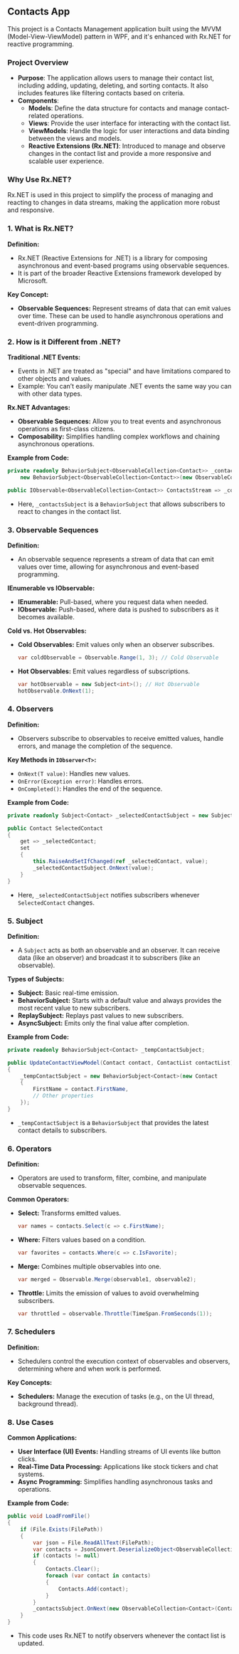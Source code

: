 ## Contacts App

This project is a Contacts Management application built using the MVVM (Model-View-ViewModel) pattern in WPF, and it's enhanced with Rx.NET for reactive programming.

### Project Overview

- **Purpose**: The application allows users to manage their contact list, including adding, updating, deleting, and sorting contacts. It also includes features like filtering contacts based on criteria.
- **Components**:
  - **Models**: Define the data structure for contacts and manage contact-related operations.
  - **Views**: Provide the user interface for interacting with the contact list.
  - **ViewModels**: Handle the logic for user interactions and data binding between the views and models.
  - **Reactive Extensions (Rx.NET)**: Introduced to manage and observe changes in the contact list and provide a more responsive and scalable user experience.

### Why Use Rx.NET?

Rx.NET is used in this project to simplify the process of managing and reacting to changes in data streams, making the application more robust and responsive.

### 1. What is Rx.NET?
**Definition:**
- Rx.NET (Reactive Extensions for .NET) is a library for composing asynchronous and event-based programs using observable sequences.
- It is part of the broader Reactive Extensions framework developed by Microsoft.

**Key Concept:**
- **Observable Sequences:** Represent streams of data that can emit values over time. These can be used to handle asynchronous operations and event-driven programming.

### 2. How is it Different from .NET?
**Traditional .NET Events:**
- Events in .NET are treated as "special" and have limitations compared to other objects and values.
- Example: You can’t easily manipulate .NET events the same way you can with other data types.

**Rx.NET Advantages:**
- **Observable Sequences:** Allow you to treat events and asynchronous operations as first-class citizens.
- **Composability:** Simplifies handling complex workflows and chaining asynchronous operations.
  
**Example from Code:**
```csharp
private readonly BehaviorSubject<ObservableCollection<Contact>> _contactsSubject =
    new BehaviorSubject<ObservableCollection<Contact>>(new ObservableCollection<Contact>());

public IObservable<ObservableCollection<Contact>> ContactsStream => _contactsSubject.AsObservable();
```
- Here, `_contactsSubject` is a `BehaviorSubject` that allows subscribers to react to changes in the contact list.

### 3. Observable Sequences
**Definition:**
- An observable sequence represents a stream of data that can emit values over time, allowing for asynchronous and event-based programming.

**IEnumerable vs IObservable:**
- **IEnumerable:** Pull-based, where you request data when needed.
- **IObservable:** Push-based, where data is pushed to subscribers as it becomes available.

**Cold vs. Hot Observables:**
- **Cold Observables:** Emit values only when an observer subscribes.
  ```csharp
  var coldObservable = Observable.Range(1, 3); // Cold Observable
  ```
- **Hot Observables:** Emit values regardless of subscriptions.
  ```csharp
  var hotObservable = new Subject<int>(); // Hot Observable
  hotObservable.OnNext(1);
  ```

### 4. Observers
**Definition:**
- Observers subscribe to observables to receive emitted values, handle errors, and manage the completion of the sequence.

**Key Methods in `IObserver<T>`:**
- `OnNext(T value)`: Handles new values.
- `OnError(Exception error)`: Handles errors.
- `OnCompleted()`: Handles the end of the sequence.

**Example from Code:**
```csharp
private readonly Subject<Contact> _selectedContactSubject = new Subject<Contact>();

public Contact SelectedContact
{
    get => _selectedContact;
    set
    {
        this.RaiseAndSetIfChanged(ref _selectedContact, value);
        _selectedContactSubject.OnNext(value);
    }
}
```
- Here, `_selectedContactSubject` notifies subscribers whenever `SelectedContact` changes.

### 5. Subject
**Definition:**
- A `Subject` acts as both an observable and an observer. It can receive data (like an observer) and broadcast it to subscribers (like an observable).

**Types of Subjects:**
- **Subject<T>:** Basic real-time emission.
- **BehaviorSubject<T>:** Starts with a default value and always provides the most recent value to new subscribers.
- **ReplaySubject<T>:** Replays past values to new subscribers.
- **AsyncSubject<T>:** Emits only the final value after completion.

**Example from Code:**
```csharp
private readonly BehaviorSubject<Contact> _tempContactSubject;

public UpdateContactViewModel(Contact contact, ContactList contactList)
{
    _tempContactSubject = new BehaviorSubject<Contact>(new Contact
    {
        FirstName = contact.FirstName,
        // Other properties
    });
}
```
- `_tempContactSubject` is a `BehaviorSubject` that provides the latest contact details to subscribers.

### 6. Operators
**Definition:**
- Operators are used to transform, filter, combine, and manipulate observable sequences.

**Common Operators:**
- **Select:** Transforms emitted values.
  ```csharp
  var names = contacts.Select(c => c.FirstName);
  ```
- **Where:** Filters values based on a condition.
  ```csharp
  var favorites = contacts.Where(c => c.IsFavorite);
  ```
- **Merge:** Combines multiple observables into one.
  ```csharp
  var merged = Observable.Merge(observable1, observable2);
  ```
- **Throttle:** Limits the emission of values to avoid overwhelming subscribers.
  ```csharp
  var throttled = observable.Throttle(TimeSpan.FromSeconds(1));
  ```

### 7. Schedulers
**Definition:**
- Schedulers control the execution context of observables and observers, determining where and when work is performed.

**Key Concepts:**
- **Schedulers:** Manage the execution of tasks (e.g., on the UI thread, background thread).

### 8. Use Cases
**Common Applications:**
- **User Interface (UI) Events:** Handling streams of UI events like button clicks.
- **Real-Time Data Processing:** Applications like stock tickers and chat systems.
- **Async Programming:** Simplifies handling asynchronous tasks and operations.

**Example from Code:**
```csharp
public void LoadFromFile()
{
    if (File.Exists(FilePath))
    {
        var json = File.ReadAllText(FilePath);
        var contacts = JsonConvert.DeserializeObject<ObservableCollection<Contact>>(json);
        if (contacts != null)
        {
            Contacts.Clear();
            foreach (var contact in contacts)
            {
                Contacts.Add(contact);
            }
        }
        _contactsSubject.OnNext(new ObservableCollection<Contact>(Contacts));
    }
}
```
- This code uses Rx.NET to notify observers whenever the contact list is updated.

